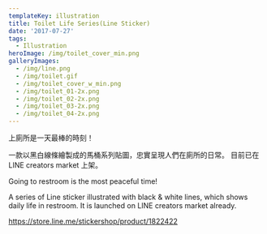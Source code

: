 ```yaml
---
templateKey: illustration
title: Toilet Life Series(Line Sticker)
date: '2017-07-27'
tags:
  - Illustration
heroImage: /img/toilet_cover_min.png
galleryImages:
  - /img/line.png
  - /img/toilet.gif
  - /img/toilet_cover_w_min.png
  - /img/toilet_01-2x.png
  - /img/toilet_02-2x.png
  - /img/toilet_03-2x.png
  - /img/toilet_04-2x.png
---
```

上廁所是一天最棒的時刻！

一款以黑白線條繪製成的馬桶系列貼圖，忠實呈現人們在廁所的日常。 目前已在LINE creators market 上架。

Going to restroom is the most peaceful time!

A series of Line sticker illustrated with black & white lines, which shows daily life in restroom. It is launched on LINE creators market already. 

<https://store.line.me/stickershop/product/1822422>
